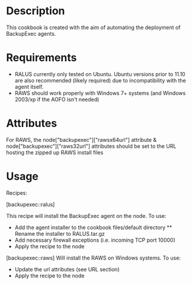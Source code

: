 Description
===========

This cookbook is created with the aim of automating the deployment of BackupExec agents.

Requirements
============

*  RALUS currently only tested on Ubuntu. Ubuntu versions prior to 11.10 are also recommended (likely required) due to incompatibility with the agent itself.
*  RAWS should work properly with Windows 7+ systems (and Windows 2003/xp if the AOFO isn't needed)

Attributes
==========

For RAWS, the node\["backupexec"\]\["rawsx64url"\] attribute & node\["backupexec"\]\["raws32url"\] attributes should be set to the URL hosting the zipped up RAWS install files

Usage
=====


Recipes:


[backupexec::ralus]

This recipe will install the BackupExec agent on the node. To use:

* Add the agent installer to the cookbook files/default directory
** Rename the installer to RALUS.tar.gz 
* Add necessary firewall exceptions (i.e. incoming TCP port 10000)
* Apply the recipe to the node

[backupexec::raws]
Will install the RAWS on Windows systems. To use:

* Update the url attributes (see URL section)
* Apply the recipe to the node



